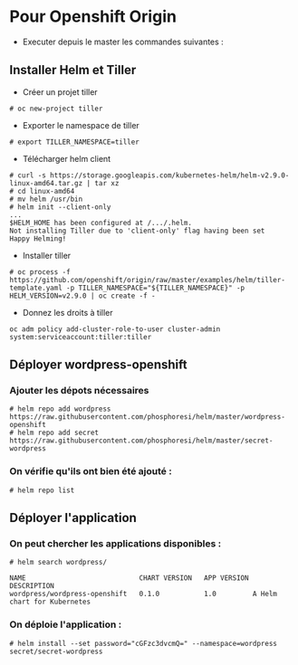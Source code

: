 # Pour Openshift Origin

- Executer depuis le master les commandes suivantes :

## Installer Helm et Tiller

- Créer un projet tiller
```
# oc new-project tiller
```
- Exporter le namespace de tiller
```
# export TILLER_NAMESPACE=tiller
```
- Télécharger helm client 
```
# curl -s https://storage.googleapis.com/kubernetes-helm/helm-v2.9.0-linux-amd64.tar.gz | tar xz
# cd linux-amd64
# mv helm /usr/bin
# helm init --client-only
...
$HELM_HOME has been configured at /.../.helm.
Not installing Tiller due to 'client-only' flag having been set
Happy Helming!
```
- Installer tiller 
```
# oc process -f https://github.com/openshift/origin/raw/master/examples/helm/tiller-template.yaml -p TILLER_NAMESPACE="${TILLER_NAMESPACE}" -p HELM_VERSION=v2.9.0 | oc create -f -
```
- Donnez les droits à tiller 
```
oc adm policy add-cluster-role-to-user cluster-admin system:serviceaccount:tiller:tiller
```

## Déployer wordpress-openshift

### Ajouter les dépots nécessaires
```
# helm repo add wordpress https://raw.githubusercontent.com/phosphoresi/helm/master/wordpress-openshift
# helm repo add secret https://raw.githubusercontent.com/phosphoresi/helm/master/secret-wordpress
```
### On vérifie qu'ils ont bien été ajouté :
```
# helm repo list
```

## Déployer l'application

### On peut chercher les applications disponibles :

```
# helm search wordpress/

NAME                         	CHART VERSION	APP VERSION	DESCRIPTION                
wordpress/wordpress-openshift	0.1.0        	1.0        	A Helm chart for Kubernetes
```
### On déploie l'application :

```
# helm install --set password="cGFzc3dvcmQ=" --namespace=wordpress secret/secret-wordpress
```

